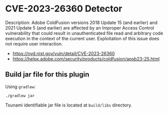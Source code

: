 # CVE-2023-26360 Detector

Description: Adobe ColdFusion versions 2018 Update 15 (and earlier) and 2021 Update 5 (and earlier) are affected by an Improper Access Control vulnerability that could result in unauthenticated file read and arbitrary code execution in the context of the current user. Exploitation of this issue does not require user interaction.

- https://nvd.nist.gov/vuln/detail/CVE-2023-26360
- https://helpx.adobe.com/security/products/coldfusion/apsb23-25.html

## Build jar file for this plugin

Using `gradlew`:

```shell
./gradlew jar
```

Tsunami identifiable jar file is located at `build/libs` directory.
